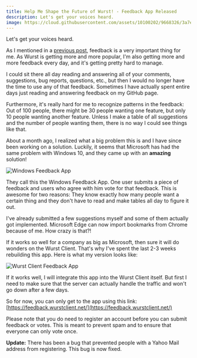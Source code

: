 ```yaml
---
title: Help Me Shape the Future of Wurst! - Feedback App Released
description: Let's get your voices heard.
image: https://cloud.githubusercontent.com/assets/10100202/9668326/3a7e0370-5281-11e5-8813-9956759272d6.png
---
```

Let's get your voices heard.

As I mentioned in a [previous post](/news/2015-08-15-feedback), feedback is a very important thing for me. As Wurst is getting more and more popular, I'm also getting more and more feedback every day, and it's getting pretty hard to manage.

I could sit there all day reading and answering all of your comments, suggestions, bug reports, questions, etc., but then I would no longer have the time to use any of that feedback. Sometimes I have actually spent entire days just reading and answering feedback on my GitHub page.

Furthermore, it's really hard for me to recognize patterns in the feedback: Out of 100 people, there might be 30 people wanting one feature, but only 10 people wanting another feature. Unless I make a table of all suggestions and the number of people wanting them, there is no way I could see things like that.

About a month ago, I realized what a big problem this is and I have since been working on a solution. Luckily, it seems that Microsoft has had the same problem with Windows 10, and they came up with an **amazing** solution!
<!--read more-->

![Windows Feedback App](https://cloud.githubusercontent.com/assets/10100202/9670119/3ee4a0f4-528b-11e5-8e65-d2826bee2cc0.png)

They call this the Windows Feedback App. One user submits a piece of feedback and users who agree with him vote for that feedback. This is awesome for two reasons: They know exactly how many people want a certain thing and they don't have to read and make tables all day to figure it out.

I've already submitted a few suggestions myself and some of them actually got implemented. Microsoft Edge can now import bookmarks from Chrome because of me. How crazy is that?!

If it works so well for a company as big as Microsoft, then sure it will do wonders on the Wurst Client. That's why I've spent the last 2-3 weeks rebuilding this app. Here is what my version looks like:

![Wurst Client Feedback App](https://cloud.githubusercontent.com/assets/10100202/9670662/cd85a130-528d-11e5-8001-9e8d386c8afc.png)

If it works well, I will integrate this app into the Wurst Client itself. But first I need to make sure that the server can actually handle the traffic and won't go down after a few days.

So for now, you can only get to the app using this link: [https://feedback.wurstclient.net/](https://feedback.wurstclient.net/)

Please note that you do need to register an account before you can submit feedback or votes. This is meant to prevent spam and to ensure that everyone can only vote once.

**Update:** There has been a bug that prevented people with a Yahoo Mail address from registering. This bug is now fixed.
